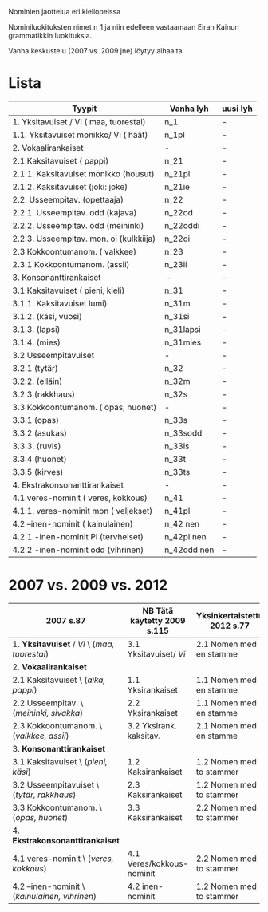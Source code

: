 Nominien jaottelua eri kieliopeissa

Nominiluokituksten nimet n_1 ja niin edelleen vastaamaan Eiran Kainun grammatikkin luokituksia. 

Vanha keskustelu (2007 vs. 2009 jne)  löytyy alhaalta.

#  Lista

|    Tyypit                               | Vanha  lyh      | uusi lyh
| --- | --- | --- 
|  1. Yksitavuiset / Vi ( maa, tuorestai)  |      n_1	     |  -
|  1.1. Yksitavuiset monikko/ Vi ( häät)   |      n_1pl	     |  -
|  2. Vokaalirankaiset					  |		-		     |  -
|  2.1 Kaksitavuiset ( pappi)              |     n_21	     |  -
|  2.1.1. Kaksitavuiset monikko (housut)   |  n_21pl		     |  -
|  2.1.2. Kaksitavuiset (joki: joke)       |  n_21ie		     |  -
|  2.2. Usseempitav. (opettaaja)           |      n_22	     |  -
|  2.2.1. Usseempitav. odd (kajava)        |      n_22od      |  -
|  2.2.2. Usseempitav. odd (meininki)      |  n_22oddi	     |  -
|  2.2.3. Usseempitav. mon. oi (kulkkiija) |       n_22oi	     |  -
|  2.3 Kokkoontumanom. ( valkkee)          |           n_23    |  -
|  2.3.1 Kokkoontumanom. (assii)           |  n_23ii		     |  -
|  3. Konsonanttirankaiset			 	 |	 -		        |  -
|  3.1 Kaksitavuiset ( pieni, kieli)       |     n_31		     |  -
|  3.1.1. Kaksitavuiset lumi)              |   n_31m		     |  -
|  3.1.2. (käsi, vuosi)                    |        n_31si     |  -
|  3.1.3. (lapsi)                          |       n_31lapsi   |  -
|  3.1.4. (mies)                           |      n_31mies     |  -
|  3.2 Usseempitavuiset					 |		- 		     |  -
|  3.2.1 (tytär)                           |   n_32		     |  -
|  3.2.2. (elläin)                         |   n_32m		     |  -
|  3.2.3 (rakkhaus)                        |   n_32s		     |  -
|  3.3 Kokkoontumanom. ( opas, huonet)	 |			-	     |  -
|  3.3.1 (opas)                            |   n_33s		     |  -
|  3.3.2 (asukas)                          |   n_33sodd	     |  -
|  3.3.3. (ruvis)                          | n_33is		     |  -
|  3.3.4 (huonet)                          |  n_33t		     |  -
|  3.3.5 (kirves)                          |       n_33ts	     |  -
|  4. Ekstrakonsonanttirankaiset			 |			-	     |  -
|  4.1 veres-nominit ( veres, kokkous)     |    n_41		     |  -
|  4.1.1. veres-nominit mon ( veljekset)   |    n_41pl	     |  -
|  4.2 –inen-nominit ( kainulainen)        |    n_42 nen	     |  -
|  4.2.1 -inen-nominit Pl (tervheiset)     |      n_42pl nen   |  -
|  4.2.2 -inen-nominit odd (vihrinen)      |     n_42odd nen   |  -

#  2007 vs. 2009 vs. 2012

|     2007 s.87                                |  NB Tätä käytetty 2009 s.115       | Yksinkertaistettu 2012 s.77
| --- | --- | --- 
|  1. **Yksitavuiset** / *Vi*   \\ (*maa, tuorestai*)        |  3.1 Yksitavuiset/ *Vi*        | 2.1 Nomen med en stamme    
|  2. **Vokaalirankaiset**                           |      						 |  
|  2.1 Kaksitavuiset     \\  (*aika, pappi*)     |  1.1 Yksirankaiset          | 1.1 Nomen med en stamme
|  2.2 Usseempitav.        \\    (*meininki, sivakka*)   |  2.2 Yksirankaiset          | 1.1 Nomen med en stamme
|  2.3 Kokkoontumanom.     \\  (*valkkee, assii*)     |     3.2 Yksirank. kaksitav. | 2.1 Nomen med en stamme
|  3. **Konsonanttirankaiset**                      |     	 					|  
|  3.1 Kaksitavuiset       \\  (*pieni, käsi*)        |  1.2 Kaksirankaiset         | 1.2 Nomen med to stammer
|  3.2 Usseempitavuiset    \\     (*tytär, rakkhaus*) |  2.3 Kaksirankaiset         | 1.2 Nomen med to stammer
|  3.3 Kokkoontumanom.     \\   (*opas, huonet*)   |  3.3 Kaksirankaiset         | 2.2 Nomen med to stammer
|  4. **Ekstrakonsonanttirankaiset**                 |		 					 |  
|  4.1 veres-nominit       \\  (*veres, kokkous*)     |  4.1 Veres/kokkous-nominit | 2.2 Nomen med to stammer
|  4.2 –inen-nominit       \\   (*kainulainen, vihrinen*)      |  4.2 inen-nominit          | 1.2 Nomen med to stammer
